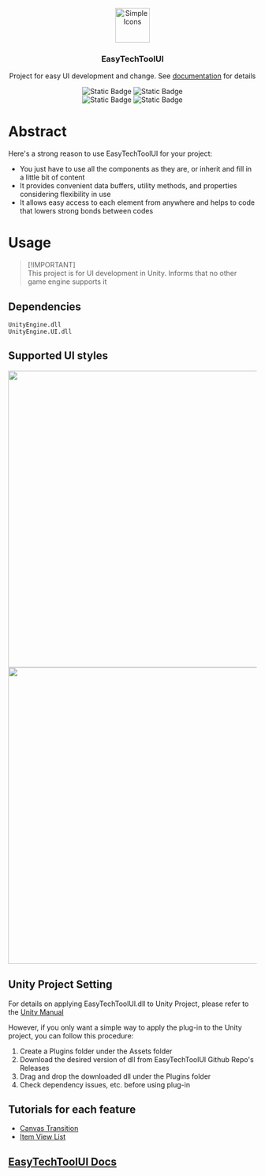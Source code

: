 <p align="center">
  <img src="https://simpleicons.org/icons/unity.svg" alt="Simple Icons" width=70>
  <h3 align="center">EasyTechToolUI</h3>
  <p align="center">
    Project for easy UI development and change. See <a href="https://galvanized-soda-726.notion.site/EasyTechTool-API-Docs-e75031634b364643b2fb7516a5114ae2?pvs=4" target="_blank">documentation</a> for details
  </p>
</p>

<p align="center">
  <img alt="Static Badge" src="https://img.shields.io/badge/Lang-CSharp-blue">
  <img alt="Static Badge" src="https://img.shields.io/badge/Target-Unity-green">
  <br>
  <img alt="Static Badge" src="https://img.shields.io/badge/Feature-Canvas_Transition-red">
  <img alt="Static Badge" src="https://img.shields.io/badge/Feature-Item_View_List-red">
</p>

# Abstract
Here's a strong reason to use EasyTechToolUI for your project:
- You just have to use all the components as they are, or inherit and fill in a little bit of content
- It provides convenient data buffers, utility methods, and properties considering flexibility in use
- It allows easy access to each element from anywhere and helps to code that lowers strong bonds between codes

# Usage
> [!IMPORTANT]\
> This project is for UI development in Unity. Informs that no other game engine supports it

## Dependencies
```
UnityEngine.dll
UnityEngine.UI.dll
```

## Supported UI styles
<p align="center">
  <img src="https://github.com/user-attachments/assets/31705b8c-a91f-4606-afb6-b00d18de2641" width=600>
  <br>
  <img src="https://github.com/user-attachments/assets/9d040f3c-e66b-400e-8538-732cb0a062af" width=600>
</p>

## Unity Project Setting
For details on applying EasyTechToolUI.dll to Unity Project, please refer to the <a href="https://docs.unity3d.com/Manual/Plugins.html" target="_blank">Unity Manual</a>

However, if you only want a simple way to apply the plug-in to the Unity project, you can follow this procedure:
1. Create a Plugins folder under the Assets folder
2. Download the desired version of dll from EasyTechToolUI Github Repo's Releases
3. Drag and drop the downloaded dll under the Plugins folder
4. Check dependency issues, etc. before using plug-in

## Tutorials for each feature
- <a href="" target="_blank">Canvas Transition</a>
- <a href="" target="_blank">Item View List</a>

## <a href="https://galvanized-soda-726.notion.site/EasyTechTool-API-Docs-e75031634b364643b2fb7516a5114ae2?pvs=4" target="_blank">EasyTechToolUI Docs</a>
